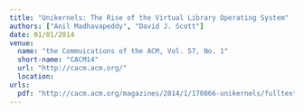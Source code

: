 ```yaml
---
title: "Unikernels: The Rise of the Virtual Library Operating System"
authors: ["Anil Madhavapeddy", "David J. Scott"]
date: 01/01/2014
venue:
  name: "the Commuications of the ACM, Vol. 57, No. 1"
  short-name: "CACM14"
  url: "http://cacm.acm.org/"
  location:
urls:
  pdf: "http://cacm.acm.org/magazines/2014/1/170866-unikernels/fulltext"
---
```

